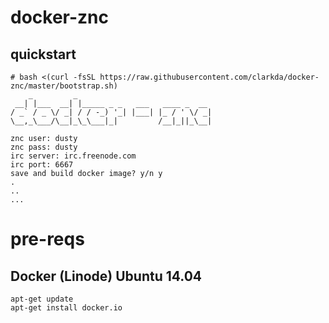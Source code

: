 docker-znc
==============

## quickstart

```
# bash <(curl -fsSL https://raw.githubusercontent.com/clarkda/docker-znc/master/bootstrap.sh)
    _         _
 __| |___  __| |_____ _ _   ___   ____ _  __
/ _` / _ \/ _| / / -_) '_| |___| |_ / ' \/ _|
\__,_\___/\__|_\_\___|_|         /__|_||_\__|

znc user: dusty
znc pass: dusty
irc server: irc.freenode.com
irc port: 6667
save and build docker image? y/n y
.
..
...
```

pre-reqs
==============

## Docker (Linode) Ubuntu 14.04

~~~
apt-get update
apt-get install docker.io
~~~
